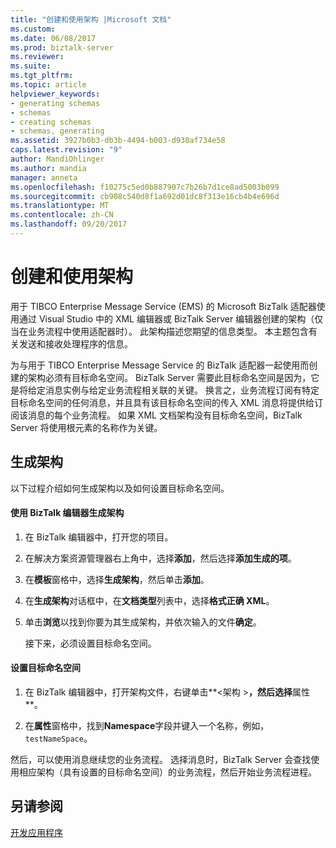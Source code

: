 ```yaml
---
title: "创建和使用架构 |Microsoft 文档"
ms.custom: 
ms.date: 06/08/2017
ms.prod: biztalk-server
ms.reviewer: 
ms.suite: 
ms.tgt_pltfrm: 
ms.topic: article
helpviewer_keywords:
- generating schemas
- schemas
- creating schemas
- schemas, generating
ms.assetid: 3927b0b3-db3b-4494-b003-d930af734e58
caps.latest.revision: "9"
author: MandiOhlinger
ms.author: mandia
manager: anneta
ms.openlocfilehash: f10275c5ed0b887907c7b26b7d1ce8ad5003b099
ms.sourcegitcommit: cb908c540d8f1a692d01dc8f313e16cb4b4e696d
ms.translationtype: MT
ms.contentlocale: zh-CN
ms.lasthandoff: 09/20/2017
---
```

# <a name="creating-and-using-schemas"></a>创建和使用架构
用于 TIBCO Enterprise Message Service (EMS) 的 Microsoft BizTalk 适配器使用通过 Visual Studio 中的 XML 编辑器或 BizTalk Server 编辑器创建的架构（仅当在业务流程中使用适配器时）。 此架构描述您期望的信息类型。 本主题包含有关发送和接收处理程序的信息。  
  
 为与用于 TIBCO Enterprise Message Service 的 BizTalk 适配器一起使用而创建的架构必须有目标命名空间。 BizTalk Server 需要此目标命名空间是因为，它是将给定消息实例与给定业务流程相关联的关键。 换言之，业务流程订阅有特定目标命名空间的任何消息，并且具有该目标命名空间的传入 XML 消息将提供给订阅该消息的每个业务流程。 如果 XML 文档架构没有目标命名空间，BizTalk Server 将使用根元素的名称作为关键。  
  
## <a name="generating-a-schema"></a>生成架构  
 以下过程介绍如何生成架构以及如何设置目标命名空间。  
  
#### <a name="to-generate-a-schema-using-biztalk-editor"></a>使用 BizTalk 编辑器生成架构  
  
1.  在 BizTalk 编辑器中，打开您的项目。  
  
2.  在解决方案资源管理器右上角中，选择**添加**，然后选择**添加生成的项**。  
  
3.  在**模板**窗格中，选择**生成架构**，然后单击**添加**。  
  
4.  在**生成架构**对话框中，在**文档类型**列表中，选择**格式正确 XML**。  
  
5.  单击**浏览**以找到你要为其生成架构，并依次输入的文件**确定**。  
  
     接下来，必须设置目标命名空间。  
  
#### <a name="to-set-the-target-namespace"></a>设置目标命名空间  
  
1.  在 BizTalk 编辑器中，打开架构文件，右键单击**\<架构 >**，然后选择**属性**。  
  
2.  在**属性**窗格中，找到**Namespace**字段并键入一个名称，例如， `testNameSpace`。  
  
 然后，可以使用消息继续您的业务流程。 选择消息时，BizTalk Server 会查找使用相应架构（具有设置的目标命名空间）的业务流程，然后开始业务流程进程。  
  
## <a name="see-also"></a>另请参阅  
 [开发应用程序](../core/developing-applications5.md)